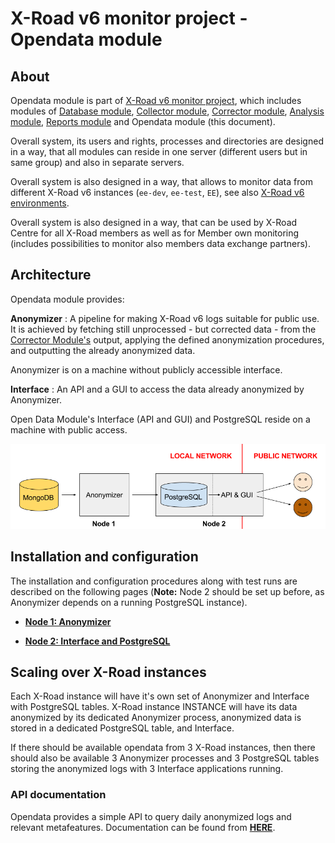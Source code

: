 # X-Road v6 monitor project - Opendata module

## About

Opendata module is part of [X-Road v6 monitor project](../readme.md), which includes modules of [Database module](database_module.md), [Collector module](collector_module.md), [Corrector module](corrector_module.md), [Analysis module](analysis_module.md), [Reports module](reports_module.md) and Opendata module (this document).

Overall system, its users and rights, processes and directories are designed in a way, that all modules can reside in one server (different users but in same group) and also in separate servers. 

Overall system is also designed in a way, that allows to monitor data from different X-Road v6 instances (`ee-dev`, `ee-test`, `EE`), see also [X-Road v6 environments](https://www.ria.ee/en/x-road-environments.html#v6).

Overall system is also designed in a way, that can be used by X-Road Centre for all X-Road members as well as for Member own monitoring (includes possibilities to monitor also members data exchange partners).

## Architecture

Opendata module provides:

**Anonymizer**
: A pipeline for making X-Road v6 logs suitable for public use. It is achieved by fetching still unprocessed - but corrected data - from the [Corrector Module's](corrector_module.md) output, applying the defined anonymization procedures, and outputting the already anonymized data.

Anonymizer is on a machine without publicly accessible interface.

**Interface**
: An API and a GUI to access the data already anonymized by Anonymizer.

Open Data Module's Interface (API and GUI) and PostgreSQL reside on a machine with public access.

![system diagram](img/opendata/opendata_overview.png "System overview")

## Installation and configuration

The installation and configuration procedures along with test runs are described on the following pages (**Note:** Node 2 should be set up before, as Anonymizer depends on  a running PostgreSQL instance).

- [**Node 1: Anonymizer**](opendata/anonymizer.md)

- [**Node 2: Interface and PostgreSQL**](opendata/interface_postgresql.md)

## Scaling over X-Road instances

Each X-Road instance will have it's own set of Anonymizer and Interface with PostgreSQL tables. 
X-Road instance INSTANCE will have its data anonymized by its dedicated Anonymizer process, anonymized data is stored in a dedicated PostgreSQL table, and Interface.

If there should be available opendata from 3 X-Road instances, then there should also be available 3 Anonymizer processes and 3 PostgreSQL tables storing the anonymized logs with 3 Interface applications running.

### API documentation

Opendata provides a simple API to query daily anonymized logs and relevant metafeatures.  Documentation can be found from [**HERE**](opendata/api_docs.md).